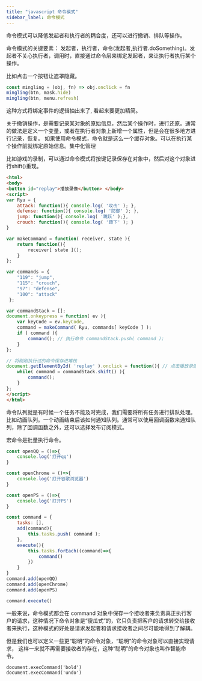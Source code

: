 ```yaml
---
title: "javascript 命令模式"
sidebar_label: 命令模式
---
```



命令模式可以降低发起者和执行者的耦合度，还可以进行撤销、排队等操作。

命令模式的关键要素： 发起者，执行者，命令(发起者,执行者.doSomething)。发起者不关心执行者，调用时，直接通过命令层来绑定发起者，来让执行者执行某个操作。

比如点击一个按钮让遮罩隐藏。

```javascript
const mingling = (obj, fn) => obj.onclick = fn
mingling(btn, mask.hide)
mingling(btn, menu.refresh)
```

这种方式将绑定事件的逻辑抽出来了, 看起来要更加精简。

关于撤销操作，是需要记录某对象的原始信息，然后某个操作时，进行还原。通常的做法是定义一个变量，或者在执行者对象上新增一个属性，但是会在很多地方进行记录，恢复。 如果使用命令模式，命令就是这么一个缓存对象。可以在执行某个操作前就绑定原始信息。集中化管理

比如游戏的录制，可以通过命令模式将按键记录保存在对象中，然后对这个对象进行shift()重现。

```html
<html> 
<body>
<button id="replay">播放录像</button> </body>
<script>
var Ryu = {
    attack: function(){ console.log( '攻击' ); },
    defense: function(){ console.log( '防御' ); },
    jump: function(){ console.log( '跳跃' );},
    crouch: function(){ console.log( '蹲下' ); }
}

var makeCommand = function( receiver, state ){
    return function(){
        receiver[ state ]();
    } 
};

var commands = {
    "119": "jump",
    "115": "crouch", 
    "97": "defense", 
    "100": "attack"
 };

var commandStack = [];
document.onkeypress = function( ev ){
    var keyCode = ev.keyCode,
    command = makeCommand( Ryu, commands[ keyCode ] );
    if ( command ){
        command(); // 执行命令 commandStack.push( command );
    } 
};

// 将刚刚执行过的命令保存进堆栈
document.getElementById( 'replay' ).onclick = function(){ // 点击播放录像 var command;
    while( command = commandStack.shift() ){
        command();
    }
};
</script> 
</html>
```

命令队列就是有时候一个任务不能及时完成，我们需要将所有任务进行排队处理。比如动画队列。一个动画结束后该如何通知队列。通常可以使用回调函数来通知队 列，除了回调函数之外，还可以选择发布订阅模式。

宏命令是批量执行命令。

```javascript
const openQQ = ()=>{
    console.log('打开qq')
}

const openChrome = ()=>{
    console.log('打开谷歌浏览器')
}

const openPS = ()=>{
    console.log('打开PS')
}

const command = {
    tasks: [],
    add(command){
        this.tasks.push( command );
    },
    execute(){
        this.tasks.forEach((command)=>{
            command()
        })
    }
}
command.add(openQQ)
command.add(openChrome)
command.add(openPS)

command.execute()
```

一般来说，命令模式都会在 command 对象中保存一个接收者来负责真正执行客户的请求，这种情况下命令对象是“傻瓜式”的，它只负责把客户的请求转交给接收者来执行，这种模式的好处是请求发起者和请求接收者之间尽可能地得到了解耦。

但是我们也可以定义一些更“聪明”的命令对象，“聪明”的命令对象可以直接实现请求， 这样一来就不再需要接收者的存在，这种“聪明”的命令对象也叫作智能命令。



```
document.execCommand('bold')
document.execCommand('undo')
```